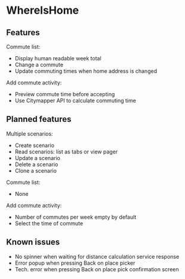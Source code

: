 # WhereIsHome

## Features

Commute list:

* Display human readable week total
* Change a commute
* Update commuting times when home address is changed

Add commute activity:

- Preview commute time before accepting
- Use Citymapper API to calculate commuting time

## Planned features

Multiple scenarios:

- Create scenario
- Read scenarios: list as tabs or view pager
- Update a scenario
- Delete a scenario
- Clone a scenario

Commute list:

- None

Add commute activity:

- Number of commutes per week empty by default
- Select the time of commute

## Known issues

- No spinner when waiting for distance calculation service response
- Error popup when pressing Back on place picker
- Tech. error when pressing Back on place pick confirmation screen